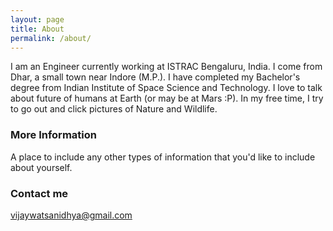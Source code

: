```yaml
---
layout: page
title: About
permalink: /about/
---
```


I am an Engineer currently working at ISTRAC Bengaluru, India. I come from Dhar, a small town near Indore (M.P.). I have completed my Bachelor's degree from Indian Institute of Space Science and Technology. I love to talk about future of humans at Earth (or may be at Mars :P). In my free time, I try to go out and click pictures of Nature and Wildlife.

### More Information

A place to include any other types of information that you'd like to include about yourself.

### Contact me

[vijaywatsanidhya@gmail.com](mailto:vijaywatsanidhya@gmail.com)
